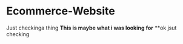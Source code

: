 # Ecommerce-Website
Just checkinga thing
**This is maybe what i was looking for**
**ok  jsut checking